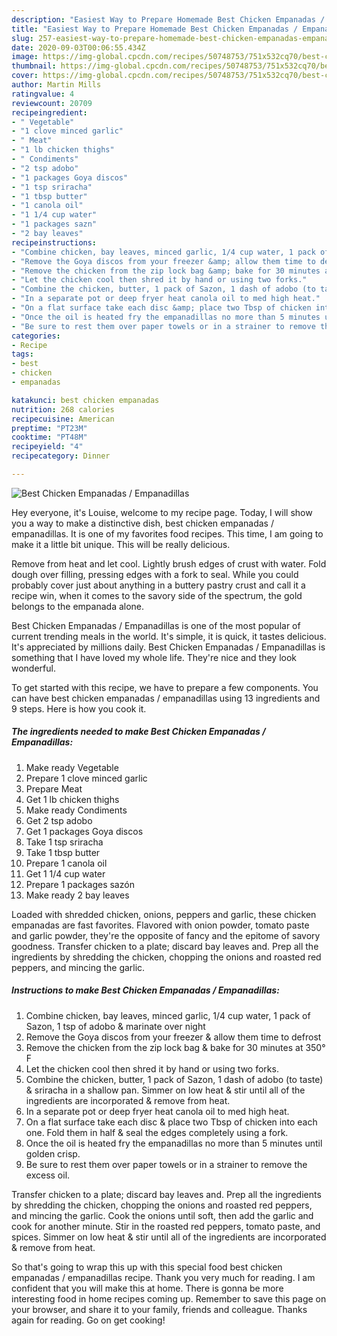 ```yaml
---
description: "Easiest Way to Prepare Homemade Best Chicken Empanadas / Empanadillas"
title: "Easiest Way to Prepare Homemade Best Chicken Empanadas / Empanadillas"
slug: 257-easiest-way-to-prepare-homemade-best-chicken-empanadas-empanadillas
date: 2020-09-03T00:06:55.434Z
image: https://img-global.cpcdn.com/recipes/50748753/751x532cq70/best-chicken-empanadas-empanadillas-recipe-main-photo.jpg
thumbnail: https://img-global.cpcdn.com/recipes/50748753/751x532cq70/best-chicken-empanadas-empanadillas-recipe-main-photo.jpg
cover: https://img-global.cpcdn.com/recipes/50748753/751x532cq70/best-chicken-empanadas-empanadillas-recipe-main-photo.jpg
author: Martin Mills
ratingvalue: 4
reviewcount: 20709
recipeingredient:
- " Vegetable"
- "1 clove minced garlic"
- " Meat"
- "1 lb chicken thighs"
- " Condiments"
- "2 tsp adobo"
- "1 packages Goya discos"
- "1 tsp sriracha"
- "1 tbsp butter"
- "1 canola oil"
- "1 1/4 cup water"
- "1 packages sazn"
- "2 bay leaves"
recipeinstructions:
- "Combine chicken, bay leaves, minced garlic, 1/4 cup water, 1 pack of Sazon, 1 tsp of adobo &amp; marinate over night"
- "Remove the Goya discos from your freezer &amp; allow them time to defrost"
- "Remove the chicken from the zip lock bag &amp; bake for 30 minutes at 350° F"
- "Let the chicken cool then shred it by hand or using two forks."
- "Combine the chicken, butter, 1 pack of Sazon, 1 dash of adobo (to taste) &amp; sriracha in a shallow pan. Simmer on low heat &amp; stir until all of the ingredients are incorporated &amp; remove from heat."
- "In a separate pot or deep fryer heat canola oil to med high heat."
- "On a flat surface take each disc &amp; place two Tbsp of chicken into each one. Fold them in half &amp; seal the edges completely using a fork."
- "Once the oil is heated fry the empanadillas no more than 5 minutes until golden crisp."
- "Be sure to rest them over paper towels or in a strainer to remove the excess oil."
categories:
- Recipe
tags:
- best
- chicken
- empanadas

katakunci: best chicken empanadas 
nutrition: 268 calories
recipecuisine: American
preptime: "PT23M"
cooktime: "PT48M"
recipeyield: "4"
recipecategory: Dinner

---
```



![Best Chicken Empanadas / Empanadillas](https://img-global.cpcdn.com/recipes/50748753/751x532cq70/best-chicken-empanadas-empanadillas-recipe-main-photo.jpg)

Hey everyone, it's Louise, welcome to my recipe page. Today, I will show you a way to make a distinctive dish, best chicken empanadas / empanadillas. It is one of my favorites food recipes. This time, I am going to make it a little bit unique. This will be really delicious.

Remove from heat and let cool. Lightly brush edges of crust with water. Fold dough over filling, pressing edges with a fork to seal. While you could probably cover just about anything in a buttery pastry crust and call it a recipe win, when it comes to the savory side of the spectrum, the gold belongs to the empanada alone.

Best Chicken Empanadas / Empanadillas is one of the most popular of current trending meals in the world. It's simple, it is quick, it tastes delicious. It's appreciated by millions daily. Best Chicken Empanadas / Empanadillas is something that I have loved my whole life. They're nice and they look wonderful.


To get started with this recipe, we have to prepare a few components. You can have best chicken empanadas / empanadillas using 13 ingredients and 9 steps. Here is how you cook it.

<!--inarticleads1-->

##### The ingredients needed to make Best Chicken Empanadas / Empanadillas:

1. Make ready  Vegetable
1. Prepare 1 clove minced garlic
1. Prepare  Meat
1. Get 1 lb chicken thighs
1. Make ready  Condiments
1. Get 2 tsp adobo
1. Get 1 packages Goya discos
1. Take 1 tsp sriracha
1. Take 1 tbsp butter
1. Prepare 1 canola oil
1. Get 1 1/4 cup water
1. Prepare 1 packages sazón
1. Make ready 2 bay leaves


Loaded with shredded chicken, onions, peppers and garlic, these chicken empanadas are fast favorites. Flavored with onion powder, tomato paste and garlic powder, they&#39;re the opposite of fancy and the epitome of savory goodness. Transfer chicken to a plate; discard bay leaves and. Prep all the ingredients by shredding the chicken, chopping the onions and roasted red peppers, and mincing the garlic. 

<!--inarticleads2-->

##### Instructions to make Best Chicken Empanadas / Empanadillas:

1. Combine chicken, bay leaves, minced garlic, 1/4 cup water, 1 pack of Sazon, 1 tsp of adobo &amp; marinate over night
1. Remove the Goya discos from your freezer &amp; allow them time to defrost
1. Remove the chicken from the zip lock bag &amp; bake for 30 minutes at 350° F
1. Let the chicken cool then shred it by hand or using two forks.
1. Combine the chicken, butter, 1 pack of Sazon, 1 dash of adobo (to taste) &amp; sriracha in a shallow pan. Simmer on low heat &amp; stir until all of the ingredients are incorporated &amp; remove from heat.
1. In a separate pot or deep fryer heat canola oil to med high heat.
1. On a flat surface take each disc &amp; place two Tbsp of chicken into each one. Fold them in half &amp; seal the edges completely using a fork.
1. Once the oil is heated fry the empanadillas no more than 5 minutes until golden crisp.
1. Be sure to rest them over paper towels or in a strainer to remove the excess oil.


Transfer chicken to a plate; discard bay leaves and. Prep all the ingredients by shredding the chicken, chopping the onions and roasted red peppers, and mincing the garlic. Cook the onions until soft, then add the garlic and cook for another minute. Stir in the roasted red peppers, tomato paste, and spices. Simmer on low heat &amp; stir until all of the ingredients are incorporated &amp; remove from heat. 

So that's going to wrap this up with this special food best chicken empanadas / empanadillas recipe. Thank you very much for reading. I am confident that you will make this at home. There is gonna be more interesting food in home recipes coming up. Remember to save this page on your browser, and share it to your family, friends and colleague. Thanks again for reading. Go on get cooking!
